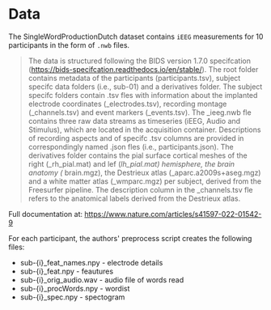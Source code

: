 # Data

The SingleWordProductionDutch dataset contains `iEEG` measurements for 10 participants in the form of `.nwb` files.


> The data is structured following the BIDS version 1.7.0 specifcation (https://bids-specifcation.readthedocs.io/en/stable/). The root folder contains metadata of the participants (participants.tsv), subject specifc data
folders (i.e., sub-01) and a derivatives folder. The subject specifc folders contain .tsv fles with information
about the implanted electrode coordinates (_electrodes.tsv), recording montage (_channels.tsv) and event markers (_events.tsv). The _ieeg.nwb fle contains three raw data streams as timeseries (iEEG, Audio and Stimulus),
which are located in the acquisition container. Descriptions of recording aspects and of specifc .tsv columns are
provided in correspondingly named .json fles (i.e., participants.json). The derivatives folder contains the pial
surface cortical meshes of the right (_rh_pial.mat) and lef (_lh_pial.mat) hemisphere, the brain anatomy (_
brain.mgz), the Destrieux atlas (_aparc.a2009s+aseg.mgz) and a white matter atlas (_wmparc.mgz) per subject,
derived from the Freesurfer pipeline. The description column in the _channels.tsv fle refers to the anatomical
labels derived from the Destrieux atlas.

Full documentation at: https://www.nature.com/articles/s41597-022-01542-9

For each participant, the authors' preprocess script creates the following files:
- sub-{i}_feat_names.npy - electrode details
- sub-{i}_feat.npy - feautures
- sub-{i}_orig_audio.wav - audio file of words read
- sub-{i}_procWords.npy - wordist
- sub-{i}_spec.npy - spectogram
